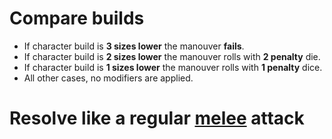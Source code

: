 <!-- TITLE: Combat Manouvers -->
<!-- SUBTITLE: A quick summary of Combat Manouvers -->

# Compare builds
* If character build is **3 sizes lower** the manouver **fails**.
* If character build is **2 sizes lower** the manouver rolls with **2 penalty** die.
* If character build is **1 sizes lower** the manouver rolls with **1 penalty** dice.
* All other cases, no modifiers are applied.

# Resolve like a regular [melee](melee) attack